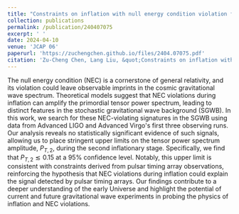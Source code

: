 ```yaml
---
title: "Constraints on inflation with null energy condition violation from advanced LIGO and advanced Virgo's first three observing runs"
collection: publications
permalink: /publication/240407075
excerpt: ' '
date: 2024-04-10
venue: 'JCAP 06'
paperurl: 'https://zuchengchen.github.io/files/2404.07075.pdf'
citation: 'Zu-Cheng Chen, Lang Liu, &quot;Constraints on inflation with null energy condition violation from advanced LIGO and advanced Virgo's first three observing runs&quot; <i>JCAP 06 (2024) 028,</i> 2404.07075.'
---
```

The null energy condition (NEC) is a cornerstone of general relativity, and its violation could leave observable imprints in the cosmic gravitational wave spectrum. Theoretical models suggest that NEC violations during inflation can amplify the primordial tensor power spectrum, leading to distinct features in the stochastic gravitational wave background (SGWB). In this work, we search for these NEC-violating signatures in the SGWB using data from Advanced LIGO and Advanced Virgo's first three observing runs. Our analysis reveals no statistically significant evidence of such signals, allowing us to place stringent upper limits on the tensor power spectrum amplitude, $P_{T,2}$, during the second inflationary stage. Specifically, we find that $P_{T,2} \lesssim 0.15$ at a $95\%$ confidence level. Notably, this upper limit is consistent with constraints derived from pulsar timing array observations, reinforcing the hypothesis that NEC violations during inflation could explain the signal detected by pulsar timing arrays. Our findings contribute to a deeper understanding of the early Universe and highlight the potential of current and future gravitational wave experiments in probing the physics of inflation and NEC violations.        